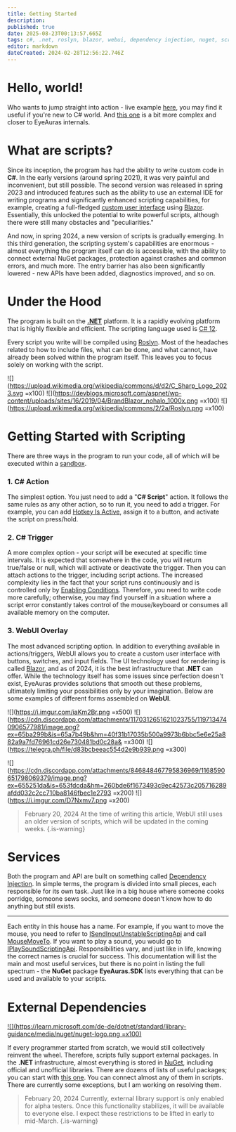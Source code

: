 ```yaml
---
title: Getting Started
description: 
published: true
date: 2025-08-23T00:13:57.665Z
tags: c#, .net, roslyn, blazor, webui, dependency injection, nuget, scripts
editor: markdown
dateCreated: 2024-02-28T12:56:22.746Z
---
```


# Hello, world!
Who wants to jump straight into action - live example [here](/scripting/examples/basic/hello-world), you may find it useful if you're new to C# world.
And [this one](/scripting/examples/basic/image-search) is a bit more complex and closer to EyeAuras internals.

# What are scripts?

Since its inception, the program has had the ability to write custom code in **C#**. In the early versions (around spring 2021), it was very painful and inconvenient, but still possible. The second version was released in spring 2023 and introduced features such as the ability to use an external IDE for writing programs and significantly enhanced scripting capabilities, for example, creating a full-fledged [custom user interface](/en/overlays/custom-ui) using [Blazor](https://dotnet.microsoft.com/en-us/apps/aspnet/web-apps/blazor). Essentially, this unlocked the potential to write powerful scripts, although there were still many obstacles and "peculiarities."

And now, in spring 2024, a new version of scripts is gradually emerging. In this third generation, the scripting system's capabilities are enormous - almost everything the program itself can do is accessible, with the ability to connect external NuGet packages, protection against crashes and common errors, and much more. The entry barrier has also been significantly lowered - new APIs have been added, diagnostics improved, and so on.

# Under the Hood

The program is built on the [**.NET**](https://learn.microsoft.com/en-us/dotnet/core/whats-new/dotnet-8/overview) platform. It is a rapidly evolving platform that is highly flexible and efficient. The scripting language used is [C# 12](https://learn.microsoft.com/en-us/dotnet/csharp/).

Every script you write will be compiled using [Roslyn](https://learn.microsoft.com/en-us/dotnet/csharp/roslyn-sdk/). Most of the headaches related to how to include files, what can be done, and what cannot, have already been solved within the program itself. This leaves you to focus solely on working with the script.

![](https://upload.wikimedia.org/wikipedia/commons/d/d2/C_Sharp_Logo_2023.svg =x100) ![](https://devblogs.microsoft.com/aspnet/wp-content/uploads/sites/16/2019/04/BrandBlazor_nohalo_1000x.png =x100) ![](https://upload.wikimedia.org/wikipedia/commons/2/2a/Roslyn.png =x100)

# Getting Started with Scripting

There are three ways in the program to run your code, all of which will be executed within a [sandbox](/ru/scripting/sandbox).

### 1. C# Action

The simplest option. You just need to add a "**C# Script**" action. It follows the same rules as any other action, so to run it, you need to add a trigger. For example, you can add [Hotkey Is Active](https://wiki.eyeauras.net/en/triggers/hotkey-is-active), assign it to a button, and activate the script on press/hold.

### 2. C# Trigger

A more complex option - your script will be executed at specific time intervals. It is expected that somewhere in the code, you will return true/false or null, which will activate or deactivate the trigger. Then you can attach actions to the trigger, including script actions. The increased complexity lies in the fact that your script runs continuously and is controlled only by [Enabling Conditions](/ru/docs/enablingconditions). Therefore, you need to write code more carefully; otherwise, you may find yourself in a situation where a script error constantly takes control of the mouse/keyboard or consumes all available memory on the computer.

### 3. WebUI Overlay

The most advanced scripting option. In addition to everything available in actions/triggers, WebUI allows you to create a custom user interface with buttons, switches, and input fields. The UI technology used for rendering is called [Blazor](https://dotnet.microsoft.com/en-us/apps/aspnet/web-apps/blazor), and as of 2024, it is the best infrastructure that **.NET** can offer. While the technology itself has some issues since perfection doesn't exist, EyeAuras provides solutions that smooth out these problems, ultimately limiting your possibilities only by your imagination. Below are some examples of different forms assembled on **WebUI**.

![](https://i.imgur.com/iaKm2Br.png =x500) ![](https://cdn.discordapp.com/attachments/1170312651621023755/1197134740906577981/image.png?ex=65ba299b&is=65a7b49b&hm=40f31b17035b500a9973b6bbc5e6e25a882a9a7fd76961cd26e730481bd0c28a& =x300) ![](https://telegra.ph/file/d83bcbeeac554d2e9b939.png =x300)

![](https://cdn.discordapp.com/attachments/846848467795836969/1168590651798069379/image.png?ex=655251da&is=653fdcda&hm=260bde6f1673493c9ec42573c205716289afdd032c2cc710ba8146fbec1e2793 =x200) ![](https://i.imgur.com/D7Nxmv7.png =x200)

> February 20, 2024
> At the time of writing this article, WebUI still uses an older version of scripts, which will be updated in the coming weeks.
{.is-warning}

# Services

Both the program and API are built on something called [Dependency Injection](https://en.wikipedia.org/wiki/Dependency_injection). In simple terms, the program is divided into small pieces, each responsible for its own task. Just like in a big house where someone cooks porridge, someone sews socks, and someone doesn't know how to do anything but still exists.

---
Each entity in this house has a name. For example, if you want to move the mouse, you need to refer to [ISendInputUnstableScriptingApi](https://docs.eyeauras.net/api/EyeAuras.Roxy.Api.ISendInputUnstableScriptingApi.html) and call [MouseMoveTo](https://docs.eyeauras.net/api/EyeAuras.Roxy.Api.ISendInputUnstableScriptingApi.MouseMoveTo.html#EyeAuras_Roxy_Api_ISendInputUnstableScriptingApi_MouseMoveTo_System_Int32_System_Int32_). If you want to play a sound, you would go to [IPlaySoundScriptingApi](https://docs.eyeauras.net/api/EyeAuras.DefaultAuras.Scripting.IPlaySoundScriptingApi.html). Responsibilities vary, and just like in life, knowing the correct names is crucial for success. This documentation will list the main and most useful services, but there is no point in listing the full spectrum - the **NuGet** package **EyeAuras.SDK** lists everything that can be used and available to your scripts.

# External Dependencies

[![](https://learn.microsoft.com/de-de/dotnet/standard/library-guidance/media/nuget/nuget-logo.png =x100)](https://www.nuget.org/)

If every programmer started from scratch, we would still collectively reinvent the wheel. Therefore, scripts fully support external packages. In the **.NET** infrastructure, almost everything is stored in [NuGet](https://www.nuget.org/), including official and unofficial libraries. There are dozens of lists of useful packages; you can start with [this one](https://github.com/quozd/awesome-dotnet). You can connect almost any of them in scripts. There are currently some exceptions, but I am working on resolving them.

> February 20, 2024
> Currently, external library support is only enabled for alpha testers. Once this functionality stabilizes, it will be available to everyone else. I expect these restrictions to be lifted in early to mid-March.
{.is-warning}